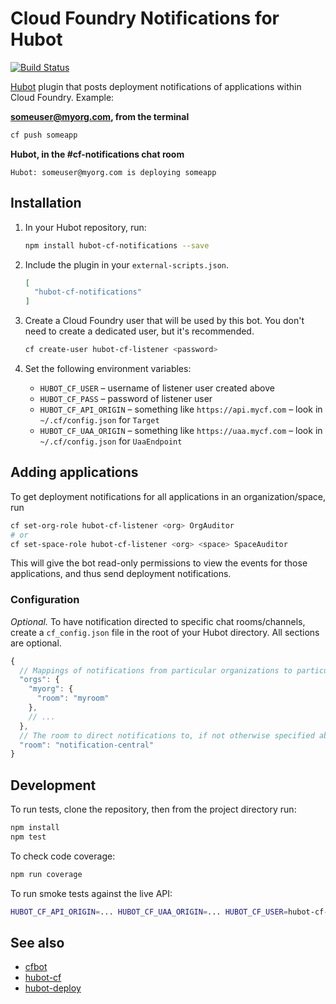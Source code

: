 # Cloud Foundry Notifications for Hubot

[![Build Status](https://travis-ci.org/18F/hubot-cf-notifications.svg?branch=master)](https://travis-ci.org/18F/hubot-cf-notifications)

[Hubot](https://hubot.github.com/) plugin that posts deployment notifications of applications within Cloud Foundry. Example:

**someuser@myorg.com, from the terminal**

```bash
cf push someapp
```

**Hubot, in the #cf-notifications chat room**

```
Hubot: someuser@myorg.com is deploying someapp
```

## Installation

1. In your Hubot repository, run:

    ```bash
    npm install hubot-cf-notifications --save
    ```

1. Include the plugin in your `external-scripts.json`.

    ```json
    [
      "hubot-cf-notifications"
    ]
    ```

1. Create a Cloud Foundry user that will be used by this bot. You don't need to create a dedicated user, but it's recommended.

    ```bash
    cf create-user hubot-cf-listener <password>
    ```

1. Set the following environment variables:
    * `HUBOT_CF_USER` – username of listener user created above
    * `HUBOT_CF_PASS` – password of listener user
    * `HUBOT_CF_API_ORIGIN` – something like `https://api.mycf.com` – look in `~/.cf/config.json` for `Target`
    * `HUBOT_CF_UAA_ORIGIN` – something like `https://uaa.mycf.com` – look in `~/.cf/config.json` for `UaaEndpoint`

## Adding applications

To get deployment notifications for all applications in an organization/space, run

```bash
cf set-org-role hubot-cf-listener <org> OrgAuditor
# or
cf set-space-role hubot-cf-listener <org> <space> SpaceAuditor
```

This will give the bot read-only permissions to view the events for those applications, and thus send deployment notifications.

### Configuration

*Optional.* To have notification directed to specific chat rooms/channels, create a `cf_config.json` file in the root of your Hubot directory. All sections are optional.

```javascript
{
  // Mappings of notifications from particular organizations to particular rooms.
  "orgs": {
    "myorg": {
      "room": "myroom"
    },
    // ...
  },
  // The room to direct notifications to, if not otherwise specified above. Defaults to `cf-notifications`.
  "room": "notification-central"
}
```

## Development

To run tests, clone the repository, then from the project directory run:

```bash
npm install
npm test
```

To check code coverage:

```bash
npm run coverage
```

To run smoke tests against the live API:

```bash
HUBOT_CF_API_ORIGIN=... HUBOT_CF_UAA_ORIGIN=... HUBOT_CF_USER=hubot-cf-listener HUBOT_CF_PASS=... npm run smoke
```

## See also

* [cfbot](https://github.com/jthomas/cfbot)
* [hubot-cf](https://github.com/andypiper/hubot-cf)
* [hubot-deploy](https://github.com/atmos/hubot-deploy)
